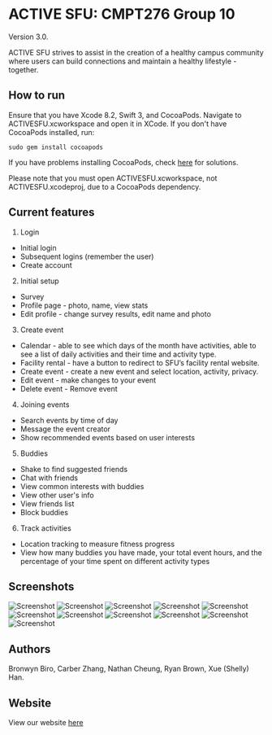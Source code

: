# ACTIVE SFU: CMPT276 Group 10

Version 3.0.

ACTIVE SFU strives to assist in the creation of a healthy campus community where users can build connections and maintain a healthy lifestyle - together. 

## How to run

Ensure that you have Xcode 8.2, Swift 3, and CocoaPods. Navigate to ACTIVESFU.xcworkspace and open it in XCode. If you don't have CocoaPods installed, run: 

```
sudo gem install cocoapods
``` 

If you have problems installing CocoaPods, check [here](https://guides.cocoapods.org/using/troubleshooting#installing-cocoapods) for solutions.  

Please note that you must open ACTIVESFU.xcworkspace, not ACTIVESFU.xcodeproj, due to a CocoaPods dependency. 

## Current features

1. Login
- Initial login
- Subsequent logins (remember the user)
- Create account

2. Initial setup
- Survey
- Profile page - photo, name, view stats
- Edit profile - change survey results, edit name and photo

3. Create event
- Calendar - able to see which days of the month have activities, able to see a list of daily activities and their time and activity type. 
- Facility rental - have a button to redirect to SFU’s facility rental website.
- Create event - create a new event and select location, activity, privacy. 
- Edit event - make changes to your event
- Delete event - Remove event

4. Joining events
- Search events by time of day
- Message the event creator
- Show recommended events based on user interests

5. Buddies
- Shake to find suggested friends
- Chat with friends
- View common interests with buddies
- View other user's info
- View friends list
- Block buddies

6. Track activities
- Location tracking to measure fitness progress
- View how many buddies you have made, your total event hours, and the percentage of your time spent on different activity types

## Screenshots
![Screenshot](/images/login.PNG)
![Screenshot](/images/menu.PNG)
![Screenshot](/images/login.PNG)
![Screenshot](/images/create.PNG)
![Screenshot](/images/shake.PNG)
![Screenshot](/images/calendar2.PNG)
![Screenshot](/images/progress.PNG)
![Screenshot](/images/common.PNG)
![Screenshot](/images/chat.PNG)
![Screenshot](/images/buddies.PNG)
![Screenshot](/images/profile.PNG)


## Authors

Bronwyn Biro, Carber Zhang, Nathan Cheung, Ryan Brown, Xue (Shelly) Han.


## Website 

View our website [here](https://bronwynbiro.github.io//CMPT276Group10/)
